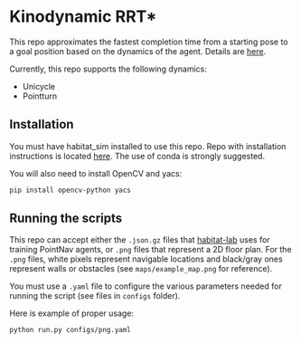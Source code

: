 # Kinodynamic RRT*

This repo approximates the fastest completion time from a starting pose to a goal position based on the dynamics of the
agent. Details are [here](https://arxiv.org/abs/2103.08022).

Currently, this repo supports the following dynamics:

* Unicycle
* Pointturn

## Installation

You must have habitat_sim installed to use this repo. Repo with installation instructions is located 
[here](https://github.com/facebookresearch/habitat-sim/). The use of conda is strongly suggested.

You will also need to install OpenCV and yacs:
```bash
pip install opencv-python yacs
```

## Running the scripts

This repo can accept either the `.json.gz` files that [habitat-lab](https://github.com/facebookresearch/habitat-lab/) uses
for training PointNav agents, or `.png` files that represent a 2D floor plan. For the `.png` files, white pixels 
represent navigable locations and black/gray ones represent walls or obstacles (see `maps/example_map.png` for reference).

You must use a `.yaml` file to configure the various parameters needed for running the script (see files in `configs` 
folder). 

Here is example of proper usage:

```bash
python run.py configs/png.yaml
```
 
